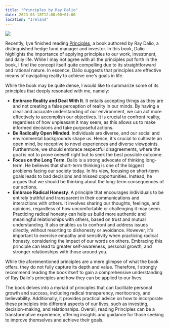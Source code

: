 ```yaml
---
title: "Principles by Ray Dalio"
date: 2023-03-18T12:00:00+01:00
location: "Ireland"
---
```


![](/image/principles_ray_dalio.png)

Recently, I;ve finished reading [Principles](https://www.principles.com/), a book authored by Ray Dalio, a distinguished hedge fund manager and investor. In this book, Dalio highlights the importance of applying principles to our work, investment, and daily life. While I may not agree with all the principles put forth in the book, I find the concept itself quite compelling due to its straightforward and rational nature. In essence, Dalio suggests that principles are effective means of navigating reality to achieve one's goals in life.

While the book may be quite dense, I would like to summarize some of its principles that deeply resonated with me, namely:

- **Embrace Reality and Deal With It**. It entails accepting things as they are and not creating a false perception of reality in our minds. By having a clear and accurate understanding of our environment, we can act more effectively to accomplish our objectives. It is crucial to confront reality, regardless of how unpleasant it may seem, as this allows us to make informed decisions and take purposeful actions.
- **Be Radically Open Minded**. Individuals are diverse, and our social and environmental backgrounds shape us. Hence, it's crucial to cultivate an open mind, be receptive to novel experiences and diverse viewpoints. Furthermore, we should embrace respectful disagreements, where the goal is not to prove oneself right but to seek the best possible outcome.
- **Focus on the Long Term**. Dalio is a strong advocate of thinking long-term. He believes that short-term thinking is one of the biggest problems facing our society today. In his view, focusing on short-term goals leads to bad decisions and missed opportunities. Instead, he argues that we should be thinking about the long-term consequences of our actions.
- **Embrace Radical Honesty**. A principle that encourages individuals to be entirely truthful and transparent in their communications and interactions with others. It involves sharing our thoughts, feelings, and opinions, regardless of how uncomfortable or challenging it may seem. Practicing radical honesty can help us build more authentic and meaningful relationships with others, based on trust and mutual understanding. It also enables us to confront and address issues directly, without resorting to dishonesty or avoidance. However, it's important to exercise empathy and sensitivity when practicing radical honesty, considering the impact of our words on others. Embracing this principle can lead to greater self-awareness, personal growth, and stronger relationships with those around you.

While the aforementioned principles are a mere glimpse of what the book offers, they do not fully capture its depth and value. Therefore, I strongly recommend reading the book itself to gain a comprehensive understanding of Ray Dalio's principles and how they can be applied to our lives. 

The book delves into a myriad of principles that can facilitate personal growth and success, including radical transparency, meritocracy, and believability. Additionally, it provides practical advice on how to incorporate these principles into different aspects of our lives, such as investing, decision-making, and relationships. Overall, reading Principles can be a transformative experience, offering insights and guidance for those seeking to improve themselves and achieve their goals.
